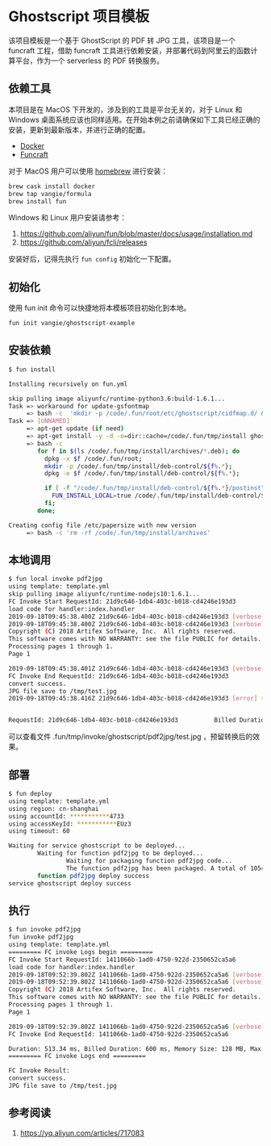 # Ghostscript 项目模板

该项目模板是一个基于 GhostScript 的 PDF 转 JPG 工具，该项目是一个 funcraft 工程，借助 funcraft 工具进行依赖安装，并部署代码到阿里云的函数计算平台，作为一个 serverless 的 PDF 转换服务。

## 依赖工具

本项目是在 MacOS 下开发的，涉及到的工具是平台无关的，对于 Linux 和 Windows 桌面系统应该也同样适用。在开始本例之前请确保如下工具已经正确的安装，更新到最新版本，并进行正确的配置。

* [Docker](https://www.docker.com/)
* [Funcraft](https://github.com/alibaba/funcraft)

对于 MacOS 用户可以使用 [homebrew](https://brew.sh/) 进行安装：

```bash
brew cask install docker
brew tap vangie/formula
brew install fun
```

Windows 和 Linux 用户安装请参考：

1. https://github.com/aliyun/fun/blob/master/docs/usage/installation.md
2. https://github.com/aliyun/fcli/releases

安装好后，记得先执行 `fun config` 初始化一下配置。

## 初始化

使用 fun init 命令可以快捷地将本模板项目初始化到本地。

```bash
fun init vangie/ghostscript-example
```

## 安装依赖

```bash
$ fun install

Installing recursively on fun.yml

skip pulling image aliyunfc/runtime-python3.6:build-1.6.1...
Task => workaround for update-gsfontmap
     => bash -c  'mkdir -p /code/.fun/root/etc/ghostscript/cidfmap.d/ && mkdir -p /code/.fun/root/etc/ghostscript/fontmap.d/ && mkdir -p /etc/ghostscript/ && mkdir -p /var/lib/ghostscript/ && mkdir -p /code/.fun/root/var/lib/ghostscript/fonts && ln -s /code/.fun/root/etc/ghostscript/cidfmap.d /etc/ghostscript/ && ln -s /code/.fun/root/etc/ghostscript/fontmap.d /etc/ghostscript/ && ln -s /code/.fun/root/var/lib/ghostscript/fonts /var/lib/ghostscript/'
Task => [UNNAMED]
     => apt-get update (if need)
     => apt-get install -y -d -o=dir::cache=/code/.fun/tmp/install ghostscript --reinstall
     => bash -c 
        for f in $(ls /code/.fun/tmp/install/archives/*.deb); do
          dpkg -x $f /code/.fun/root; 
          mkdir -p /code/.fun/tmp/install/deb-control/${f%.*}; 
          dpkg -e $f /code/.fun/tmp/install/deb-control/${f%.*}; 

          if [ -f "/code/.fun/tmp/install/deb-control/${f%.*}/postinst" ]; then 
            FUN_INSTALL_LOCAL=true /code/.fun/tmp/install/deb-control/${f%.*}/postinst configure;
          fi; 
        done;

Creating config file /etc/papersize with new version
     => bash -c 'rm -rf /code/.fun/tmp/install/archives'
```

## 本地调用

```bash
$ fun local invoke pdf2jpg
using template: template.yml
skip pulling image aliyunfc/runtime-nodejs10:1.6.1...
FC Invoke Start RequestId: 21d9c646-1db4-403c-b018-cd4246e193d3
load code for handler:index.handler
2019-09-18T09:45:38.400Z 21d9c646-1db4-403c-b018-cd4246e193d3 [verbose] stdout =================== START
2019-09-18T09:45:38.400Z 21d9c646-1db4-403c-b018-cd4246e193d3 [verbose] GPL Ghostscript 9.26 (2018-11-20)
Copyright (C) 2018 Artifex Software, Inc.  All rights reserved.
This software comes with NO WARRANTY: see the file PUBLIC for details.
Processing pages 1 through 1.
Page 1

2019-09-18T09:45:38.401Z 21d9c646-1db4-403c-b018-cd4246e193d3 [verbose] stdout =================== END
FC Invoke End RequestId: 21d9c646-1db4-403c-b018-cd4246e193d3
convert success.
JPG file save to /tmp/test.jpg
2019-09-18T09:45:38.416Z 21d9c646-1db4-403c-b018-cd4246e193d3 [error] (node:21) [DEP0005] DeprecationWarning: Buffer() is deprecated due to security and usability issues. Please use the Buffer.alloc(), Buffer.allocUnsafe(), or Buffer.from() methods instead.


RequestId: 21d9c646-1db4-403c-b018-cd4246e193d3          Billed Duration: 2132 ms        Memory Size: 1998 MB    Max Memory Used: 78 MB
```

可以查看文件 .fun/tmp/invoke/ghostscript/pdf2jpg/test.jpg ，预留转换后的效果。

## 部署

```bash
$ fun deploy
using template: template.yml
using region: cn-shanghai
using accountId: ***********4733
using accessKeyId: ***********EUz3
using timeout: 60

Waiting for service ghostscript to be deployed...
        Waiting for function pdf2jpg to be deployed...
                Waiting for packaging function pdf2jpg code...
                The function pdf2jpg has been packaged. A total of 1054 files files were compressed and the final size was 23.44 MB
        function pdf2jpg deploy success
service ghostscript deploy success
```

## 执行

```bash
$ fun invoke pdf2jpg
fun invoke pdf2jpg
using template: template.yml
========= FC invoke Logs begin =========
FC Invoke Start RequestId: 1411066b-1ad0-4750-922d-2350652ca5a6
load code for handler:index.handler
2019-09-18T09:52:39.802Z 1411066b-1ad0-4750-922d-2350652ca5a6 [verbose] stdout =================== START
2019-09-18T09:52:39.802Z 1411066b-1ad0-4750-922d-2350652ca5a6 [verbose] GPL Ghostscript 9.26 (2018-11-20)
Copyright (C) 2018 Artifex Software, Inc.  All rights reserved.
This software comes with NO WARRANTY: see the file PUBLIC for details.
Processing pages 1 through 1.
Page 1

2019-09-18T09:52:39.802Z 1411066b-1ad0-4750-922d-2350652ca5a6 [verbose] stdout =================== END
FC Invoke End RequestId: 1411066b-1ad0-4750-922d-2350652ca5a6

Duration: 513.34 ms, Billed Duration: 600 ms, Memory Size: 128 MB, Max Memory Used: 56.49 MB
========= FC invoke Logs end =========

FC Invoke Result:
convert success.
JPG file save to /tmp/test.jpg
```

## 参考阅读

1. https://yq.aliyun.com/articles/717083

